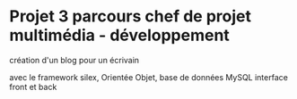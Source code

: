 # Projet 3 parcours chef de projet multimédia - développement

création d'un blog pour un écrivain

avec le framework silex, Orientée Objet, base de données MySQL
interface front et back
